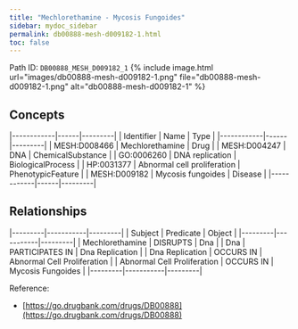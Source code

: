 ```yaml
---
title: "Mechlorethamine - Mycosis Fungoides"
sidebar: mydoc_sidebar
permalink: db00888-mesh-d009182-1.html
toc: false 
---
```



Path ID: `DB00888_MESH_D009182_1`
{% include image.html url="images/db00888-mesh-d009182-1.png" file="db00888-mesh-d009182-1.png" alt="db00888-mesh-d009182-1" %}

## Concepts

|------------|------|---------|
| Identifier | Name | Type    |
|------------|------|---------|
| MESH:D008466 | Mechlorethamine | Drug |
| MESH:D004247 | DNA | ChemicalSubstance |
| GO:0006260 | DNA replication | BiologicalProcess |
| HP:0031377 | Abnormal cell proliferation | PhenotypicFeature |
| MESH:D009182 | Mycosis fungoides | Disease |
|------------|------|---------|

## Relationships

|---------|-----------|---------|
| Subject | Predicate | Object  |
|---------|-----------|---------|
| Mechlorethamine | DISRUPTS | Dna |
| Dna | PARTICIPATES IN | Dna Replication |
| Dna Replication | OCCURS IN | Abnormal Cell Proliferation |
| Abnormal Cell Proliferation | OCCURS IN | Mycosis Fungoides |
|---------|-----------|---------|

Reference: 
  - [https://go.drugbank.com/drugs/DB00888](https://go.drugbank.com/drugs/DB00888)
